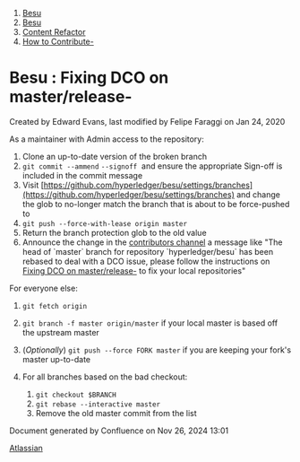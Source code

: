 1. [Besu](index.html)
2. [Besu](Besu_22151173.html)
3. [Content Refactor](Content-Refactor_22153881.html)
4. [How to Contribute-](How-to-Contribute-_22153880.html)

# Besu : Fixing DCO on master/release-

Created by Edward Evans, last modified by Felipe Faraggi on Jan 24, 2020

As a maintainer with Admin access to the repository:

1. Clone an up-to-date version of the broken branch
2. `git commit --ammend` `--signoff`  and ensure the appropriate Sign-off is included in the commit message
3. Visit [https://github.com/hyperledger/besu/settings/branches](https://github.com/hyperledger/besu/settings/branches) and change the glob to no-longer match the branch that is about to be force-pushed to
4. `git push --force-with-lease origin master`
5. Return the branch protection glob to the old value
6. Announce the change in the [contributors channel](https://chat.hyperledger.org/channel/besu-contributors) a message like "The head of \`master\` branch for repository \`hyperledger/besu\` has been rebased to deal with a DCO issue, please follow the instructions on [Fixing DCO on master/release-](https://lf-hyperledger.atlassian.net/wiki/pages/resumedraft.action?draftId=22154038) to fix your local repositories"

For everyone else:

1. `git fetch origin`
2. `git branch -f master origin/master` if your local master is based off the upstream master
3. (*Optionally*) `git push --force FORK master` if you are keeping your fork's master up-to-date
4. For all branches based on the bad checkout:
   
   1. `git checkout $BRANCH`
   2. `git rebase --interactive master`
   3. Remove the old master commit from the list

Document generated by Confluence on Nov 26, 2024 13:01

[Atlassian](http://www.atlassian.com/)
